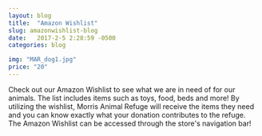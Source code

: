 ```yaml
---
layout: blog
title:  "Amazon Wishlist"
slug: amazonwishlist-blog
date:   2017-2-5 2:28:59 -0500
categories: blog

img: "MAR_dog1.jpg"
price: "20"
---
```

Check out our Amazon Wishlist to see what we are in need of for our animals. The list includes items such as toys, food, beds and more! By utilizing the wishlist, Morris Animal Refuge will receive the items they need and you can know exactly what your donation contributes to the refuge. The Amazon Wishlist can be accessed through the store's navigation bar! 

